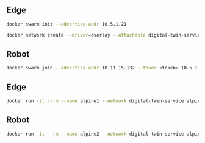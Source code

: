 ## Edge
```bash
docker swarm init --advertise-addr 10.5.1.21

docker network create --driver=overlay --attachable digital-twin-service
```

## Robot
```bash
docker swarm join --advertise-addr 10.11.15.132 --token <token> 10.5.1.21:2377
```

## Edge
```bash
docker run -it --rm --name alpine1 --network digital-twin-service alpine sh
```

## Robot
```bash
docker run -it --rm --name alpine2 --network digital-twin-service alpine sh
```